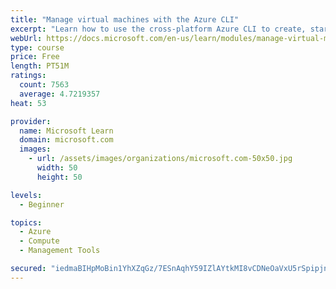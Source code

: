 ```yaml
---
title: "Manage virtual machines with the Azure CLI"
excerpt: "Learn how to use the cross-platform Azure CLI to create, start, stop, and perform other management tasks related to virtual machines in Azure."
webUrl: https://docs.microsoft.com/en-us/learn/modules/manage-virtual-machines-with-azure-cli/
type: course
price: Free
length: PT51M
ratings:
  count: 7563
  average: 4.7219357
heat: 53

provider:
  name: Microsoft Learn
  domain: microsoft.com
  images:
    - url: /assets/images/organizations/microsoft.com-50x50.jpg
      width: 50
      height: 50

levels:
  - Beginner

topics:
  - Azure
  - Compute
  - Management Tools

secured: "iedmaBIHpMoBin1YhXZqGz/7ESnAqhY59IZlAYtkMI8vCDNeOaVxU5rSpipjniPGMS36Q0DxdXNmes32UJxyf8ftib3dtBRpYq0ReX7lzE05H96RepvAbFue+5dYVI/AgiXfrTWP5jQn9zzP8XC2cn5xE2QKQmEhJZygMb21A7Ri3o6sLkEK/Q1CptHT2FuU+mo/CbGRKZglDtqucnk22bU8u2E01eu8D/60AICONnYXHRgmHhp35WiLn9nWcWs4XnRfNxb0jYRoUngGpFjpIXEyc7VrQKjR6jMhVNawYv9q9lU9ZJT8RXTF18t6JmOPwrcN9Oj0oVa0VJrZRzSiq4Gqe3i5htjtX+Tn0hbn74xzEqZhyZIn4NlbECNOYiqidNDh7xRf+uwpbBliO7053vDH7jd1gEngxcJrTd/ojPY=;dHhn2YaEWDK1Za+2EBqcdg=="
---
```


